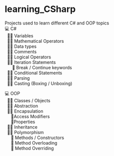 # learning_CSharp <br>
Projects used to learn different C# and OOP topics <br>
💻 C# <br>
&nbsp;&nbsp;👩‍💻 Variables <br>
&nbsp;&nbsp;👩‍💻 Mathematical Operators <br>
&nbsp;&nbsp;👩‍💻 Data types <br>
&nbsp;&nbsp;👩‍💻 Comments  <br>
&nbsp;&nbsp;👩‍💻 Logical Operators <br>
&nbsp;&nbsp;👩‍💻 Iteration Statements  <br>
&nbsp;&nbsp;&nbsp;&nbsp; &nbsp;👩‍ Break / Continue keywords <br> </dd>
&nbsp;&nbsp;👩‍💻 Conditional Statements <br>
&nbsp;&nbsp;👩‍💻 Parsing<br>
&nbsp;&nbsp;👩‍💻 Casting (Boxing / Unboxing) <br>


💻 OOP<br>
&nbsp;&nbsp;👩‍💻 Classes / Objects <br>
&nbsp;&nbsp;👩‍💻 Abstraction<br>
&nbsp;&nbsp;👩‍💻 Encapsulation<br>
&nbsp;&nbsp;&nbsp;&nbsp;&nbsp;👩‍Access Modifiers <br>
&nbsp;&nbsp;&nbsp;&nbsp;&nbsp;👩‍Properties <br>
&nbsp;&nbsp;👩‍💻 Inheritance<br>
&nbsp;&nbsp;👩‍💻 Polymorphism<br>
&nbsp;&nbsp;&nbsp;&nbsp;&nbsp;👩‍ Methods / Constructors<br>
&nbsp;&nbsp;&nbsp;&nbsp;&nbsp;👩‍ Method Overloading<br>
&nbsp;&nbsp;&nbsp;&nbsp;&nbsp;👩‍ Method Overriding<br>

